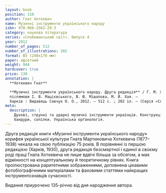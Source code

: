 ```yaml
---
layout: book
position: 110
author: Гнат Хоткевич
name: Музичні інструменти українського народу
isbn: 978-966-2562-29-3
category: наукова література
series: «Слобожанський світ». Випуск 4
year: 2012
number_of_pages: 512
number_of_illustrations: 202
format: В5 (240х170 мм)
paper: офсетний
weight: 944
hardcover: true
price: 130
annotation: |
  **Хоткевич Гнат**

  **Музичні інструменти українського народу. Друга редакція** / Г. М. Хоткевич ; упоряд., підг. тексту, покажч. О. О. Савчук ;
  післямови І. В. Мацієвського, В. Ю. Мішалова, М. Й. Хая. —
  Харків : Видавець Савчук О. О., 2012. — 512 с. ; 202 іл. — (Cерія «Слобожанський світ». Випуск 4).
meta:
  description: |
    Духові, струнні та ударні музичні інструменти українців. Конструкція та опис скрипки, цимбалів,
    бандури, сопілки. Українська орґанологія.
---
```


Друга редакція книги «Музичні інструменти українського народу» корифея української культури Гната Мартиновича
Хоткевича (1877–1938) чекала на свою публікацію 75 років. В порівнянні із першою редакцією (Харків, 1930),
друга редакція безсмертної і єдиної в своєму роді праці Гната Хоткевича не лише вдвічі більша за обсягом,
а має відмінності на концептуальному й теоретичному рівнях. Книга проілюстрована раритетними зображеннями,
доповнена цікавими фотобіографічними матеріалами та фаховими статтями найкращих інструментознавців сучасності.

Видання приурочено 135-річчю від дня народження автора.
